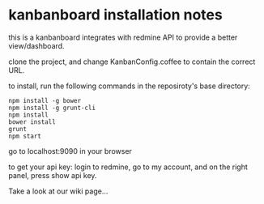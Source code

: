 # kanbanboard installation notes

this is a kanbanboard integrates with redmine API to provide a better view/dashboard.

clone the project, and change KanbanConfig.coffee to contain the correct URL.

to install, run the following commands in the reposiroty's base directory:
```
npm install -g bower
npm install -g grunt-cli
npm install
bower install
grunt
npm start
```

go to localhost:9090 in your browser

to get your api key:
login to redmine, go to my account,
and on the right panel, press show api key.


Take a look at our wiki page...
